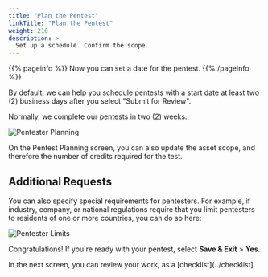 ```yaml
---
title: "Plan the Pentest"
linkTitle: "Plan the Pentest"
weight: 210
description: >
  Set up a schedule. Confirm the scope.
---
```


{{% pageinfo %}}
Now you can set a date for the pentest.
{{% /pageinfo %}}

By default, we can help you schedule pentests with a start date at least
two (2) business days after you select "Submit for Review".

Normally, we complete our pentests in two (2) weeks.

![Pentester Planning](/gsg/PentestPlanning.png "Schedule your pentest. Start at least 2 business days from today.")

On the Pentest Planning screen, you can also update the asset scope, and
therefore the number of credits required for the test.

## Additional Requests

You can also specify special requirements for pentesters. For example, if
industry, company, or national regulations require that you limit pentesters
to residents of one or more countries, you can do so here:

![Pentester Limits](/gsg/PentesterLimits.png "Specify legal or regulatory limitations on pentesters.")

Congratulations! If you're ready with your pentest, select
**Save & Exit** > **Yes**.

In the next screen, you can review your work, as a [checklist](../checklist].

